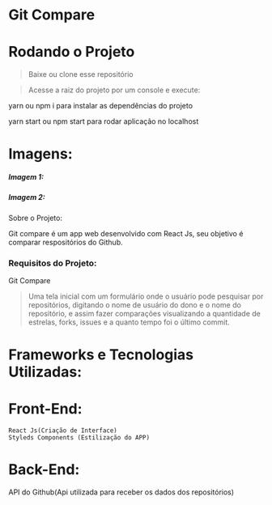 # Git Compare

# Rodando o Projeto

 > Baixe ou clone esse repositório
 
 > Acesse a raiz do projeto por um console e execute:
 
  yarn ou npm i para instalar as dependências do projeto
  
  yarn start ou npm start para rodar aplicação no localhost
  
# Imagens:

 ##### Imagem 1:
 
 ##### Imagem 2:
 
 Sobre o Projeto:
 
  Git compare é um app web desenvolvido com React Js, seu objetivo é comparar respositórios do Github.
  
  ### Requisitos do Projeto:
   Git Compare
  > Uma tela inicial com um formulário onde o usuário pode pesquisar por repositórios, digitando o nome de usuário do dono e o nome do repositório, e assim fazer comparações visualizando a quantidade de estrelas, forks, issues e a quanto tempo foi o último commit.
   
   # Frameworks e Tecnologias Utilizadas:
   
  # Front-End:
    React Js(Criação de Interface)
    Styleds Components (Estilização do APP)
  
  # Back-End:
  API do Github(Api utilizada para receber os dados dos repositórios)
